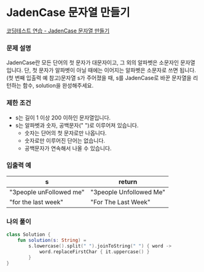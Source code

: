 # JadenCase 문자열 만들기

[코딩테스트 연습 - JadenCase 문자열 만들기](https://school.programmers.co.kr/learn/courses/30/lessons/12951)

### **문제 설명**

JadenCase란 모든 단어의 첫 문자가 대문자이고, 그 외의 알파벳은 소문자인 문자열입니다. 단, 첫 문자가 알파벳이 아닐 때에는 이어지는 알파벳은 소문자로 쓰면 됩니다. (첫 번째 입출력 예 참고)문자열 s가 주어졌을 때, s를 JadenCase로 바꾼 문자열을 리턴하는 함수, solution을 완성해주세요.

### 제한 조건

- s는 길이 1 이상 200 이하인 문자열입니다.
- s는 알파벳과 숫자, 공백문자(" ")로 이루어져 있습니다.
    - 숫자는 단어의 첫 문자로만 나옵니다.
    - 숫자로만 이루어진 단어는 없습니다.
    - 공백문자가 연속해서 나올 수 있습니다.

### 입출력 예

| s | return |
| --- | --- |
| "3people unFollowed me" | "3people Unfollowed Me" |
| "for the last week" | "For The Last Week" |

### 나의 풀이

```kotlin
class Solution {
    fun solution(s: String) = 
        s.lowercase().split(" ").joinToString(" ") { word ->
            word.replaceFirstChar { it.uppercase() }
        }
}
```